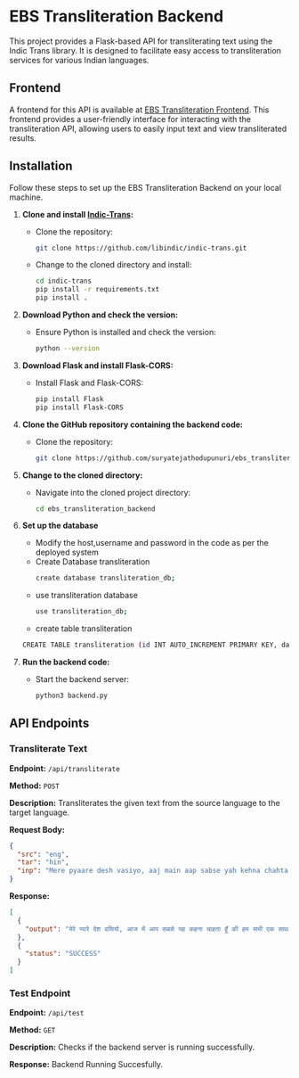 # EBS Transliteration Backend

This project provides a Flask-based API for transliterating text using the Indic Trans library. It is designed to facilitate easy access to transliteration services for various Indian languages.
## Frontend

A frontend for this API is available at [EBS Transliteration Frontend](https://github.com/suryatejathodupunuri/ebs.transliteration). This frontend provides a user-friendly interface for interacting with the transliteration API, allowing users to easily input text and view transliterated results.

## Installation  
Follow these steps to set up the EBS Transliteration Backend on your local machine.

1. **Clone and install [Indic-Trans](https://github.com/libindic/indic-trans.git):**
   - Clone the repository:
     ```bash
     git clone https://github.com/libindic/indic-trans.git
     ```
   - Change to the cloned directory and install:
     ```bash
     cd indic-trans
     pip install -r requirements.txt
     pip install .
     ```

2. **Download Python and check the version:**
   - Ensure Python is installed and check the version:
     ```bash
     python --version
     ```

3. **Download Flask and install Flask-CORS:**
   - Install Flask and Flask-CORS:
     ```bash
     pip install Flask
     pip install Flask-CORS
     ```

4. **Clone the GitHub repository containing the backend code:**
   - Clone the repository:
     ```bash
     git clone https://github.com/suryatejathodupunuri/ebs_transliteration_backend.git
     ```

5. **Change to the cloned directory:**
   - Navigate into the cloned project directory:
     ```bash
     cd ebs_transliteration_backend
     ```
6. **Set up the database**
   - Modify the host,username and password in the code as per the deployed system
   - Create Database transliteration
     ```bash
     create database transliteration_db;
     ```
   - use transliteration database
     ```bash
     use transliteration_db;
     ```
    - create table transliteration
     ```bash
     CREATE TABLE transliteration (id INT AUTO_INCREMENT PRIMARY KEY, date TIMESTAMP DEFAULT CURRENT_TIMESTAMP, user VARCHAR(255) NOT NULL DEFAULT 'guest', src CHAR(3), tar CHAR(3), inp LONGTEXT, output LONGTEXT,ipaddress VARCHAR(255));
     ```
7. **Run the backend code:**
   - Start the backend server:
     ```bash
     python3 backend.py
     ```
## API Endpoints

### Transliterate Text

**Endpoint:** `/api/transliterate`

**Method:** `POST`

**Description:** Transliterates the given text from the source language to the target language.

**Request Body:**

```json
{
  "src": "eng",
  "tar": "hin",
  "inp": "Mere pyaare desh vasiyo, aaj main aap sabse yah kehna chahta hoon ki hum sabhi ek saath milkar hamare desh ko majboot banayenge. aap sabka sahyog bahumulya hai. Humein milkar pragati ke marg par agrasar hona hai. dhanyavad."
}
```
**Response:**

```json
[
  {
    "output": "मेरे प्यारे देश वसियो, आज में आप सबसे यह कहना चाहता हूँ की हम सभी एक साथ मिलकर हमारे देश को मजबूत बनायेंगे. आप सबका सहयोग बहुमुल्य हैं. हमें मिलकर प्रगती के मार्ग पर अग्रसर होना हैं. धन्यवाद."
  },
  {
    "status": "SUCCESS"
  }
]
```

### Test Endpoint

**Endpoint:** `/api/test`

**Method:** `GET`

**Description:** Checks if the backend server is running successfully.

**Response:** Backend Running Succesfully.

